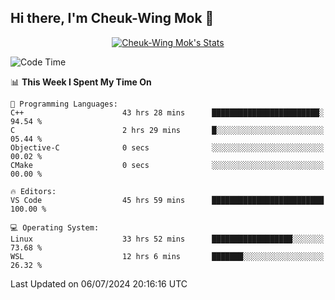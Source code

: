 ## Hi there, I'm Cheuk-Wing Mok 👋

<!--
**mozro0327/mozro0327** is a ✨ _special_ ✨ repository because its `README.md` (this file) appears on your GitHub profile.

Here are some ideas to get you started:

- 🔭 I’m currently working on ...
- 🌱 I’m currently learning ...
- 👯 I’m looking to collaborate on ...
- 🤔 I’m looking for help with ...
- 💬 Ask me about ...
- 📫 How to reach me: ...
- 😄 Pronouns: ...
- ⚡ Fun fact: ...
-->

<p align="center">
  <a href="https://github.com/mozro0327" class="rich-diff-level-one">
    <img src="https://github-readme-stats.vercel.app/api?username=mozro0327&title_color=333&text_color=777" alt="Cheuk-Wing Mok's Stats" >
    <!-- &hide=issues
    <img src="https://github-readme-stats.vercel.app/api?username=mozro0327&hide=issues&title_color=333&text_color=777" alt="Cheuk-Wing Mok's Stats" >
    -->
  </a>
</p>

<!--START_SECTION:waka-->
![Code Time](http://img.shields.io/badge/Code%20Time-2%2C773%20hrs%2035%20mins-blue)

📊 **This Week I Spent My Time On** 

```text
💬 Programming Languages: 
C++                      43 hrs 28 mins      ████████████████████████░   94.54 % 
C                        2 hrs 29 mins       █░░░░░░░░░░░░░░░░░░░░░░░░   05.44 % 
Objective-C              0 secs              ░░░░░░░░░░░░░░░░░░░░░░░░░   00.02 % 
CMake                    0 secs              ░░░░░░░░░░░░░░░░░░░░░░░░░   00.00 % 

🔥 Editors: 
VS Code                  45 hrs 59 mins      █████████████████████████   100.00 % 

💻 Operating System: 
Linux                    33 hrs 52 mins      ██████████████████░░░░░░░   73.68 % 
WSL                      12 hrs 6 mins       ███████░░░░░░░░░░░░░░░░░░   26.32 % 
```


 Last Updated on 06/07/2024 20:16:16 UTC
<!--END_SECTION:waka-->
